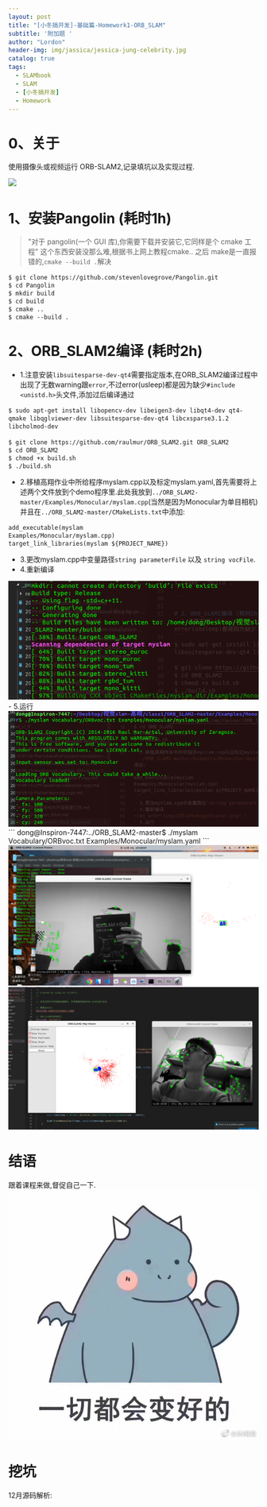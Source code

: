 ```yaml
---
layout: post
title: "[小冬搞开发]-基础篇-Homework1-ORB_SLAM"
subtitle: '附加题 '
author: "Lordon"
header-img: img/jassica/jessica-jung-celebrity.jpg
catalog: true
tags:
  - SLAMbook
  - SLAM
  - [小冬搞开发]
  - Homework
---
```

# 0、关于
使用摄像头或视频运行 ORB-SLAM2,记录填坑以及实现过程.

<img src="/img/191124image/orb.gif" >


# 1、安装Pangolin (耗时1h)
> "对于 pangolin(一个 GUI 库),你需要下载并安装它,它同样是个 cmake 工程"
这个东西安装没那么难,根据书上网上教程cmake.. 之后 make是一直报错的,`cmake --build .`解决

```
$ git clone https://github.com/stevenlovegrove/Pangolin.git
$ cd Pangolin
$ mkdir build
$ cd build
$ cmake ..
$ cmake --build .
```

# 2、ORB_SLAM2编译 (耗时2h)
- 1.注意安装`libsuitesparse-dev-qt4`需要指定版本,在ORB_SLAM2编译过程中出现了无数warning跟`error`,不过error(usleep)都是因为缺少`#include <unistd.h>`头文件,添加过后编译通过

```
$ sudo apt-get install libopencv-dev libeigen3-dev libqt4-dev qt4-qmake libqglviewer-dev libsuitesparse-dev-qt4 libcxsparse3.1.2 libcholmod-dev

$ git clone https://github.com/raulmur/ORB_SLAM2.git ORB_SLAM2
$ cd ORB_SLAM2
$ chmod +x build.sh
$ ./build.sh
```

- 2.移植高翔作业中所给程序myslam.cpp以及标定myslam.yaml,首先需要将上述两个文件放到个demo程序里.此处我放到`../ORB_SLAM2-master/Examples/Monocular/myslam.cpp`(当然是因为Monocular为单目相机)并且在`../ORB_SLAM2-master/CMakeLists.txt`中添加:

```
add_executable(myslam
Examples/Monocular/myslam.cpp)
target_link_libraries(myslam ${PROJECT_NAME})
```

- 3.更改myslam.cpp中变量路径`string parameterFile` 以及 `string vocFile`.
- 4.重新编译
<img src="/img/191124image/bianyi.png" >
- 5.运行
<img src="/img/191124image/run.png" >
```
dong@Inspiron-7447:../ORB_SLAM2-master$ ./myslam Vocabulary/ORBvoc.txt Examples/Monocular/myslam.yaml
```
<img src="/img/191124image/succeed.png" >
<img src="/img/191124image/leshi.png" >


# 结语
跟着课程来做,督促自己一下.
<img src="/img/191124image/bebetter.jpg" >

# 挖坑
12月源码解析: